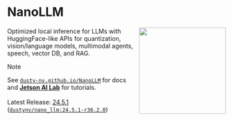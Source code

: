 # NanoLLM
<a href="https://www.jetson-ai-lab.com"><img align="right" width="200" height="200" src="https://nvidia-ai-iot.github.io/jetson-generative-ai-playground/images/JON_Gen-AI-panels.png"></a>

Optimized local inference for LLMs with HuggingFace-like APIs for quantization, vision/language models, multimodal agents, speech, vector DB, and RAG.

> [!NOTE]  
> See [`dusty-nv.github.io/NanoLLM`](https://dusty-nv.github.io/NanoLLM) for docs and [**Jetson AI Lab**](https://www.jetson-ai-lab.com) for tutorials.
> &nbsp;&nbsp;<br/>  
> Latest Release:  [24.5.1](https://dusty-nv.github.io/NanoLLM/releases.html)  ([`dustynv/nano_llm:24.5.1-r36.2.0`](https://hub.docker.com/r/dustynv/nano_llm/tags)) <br/> 

